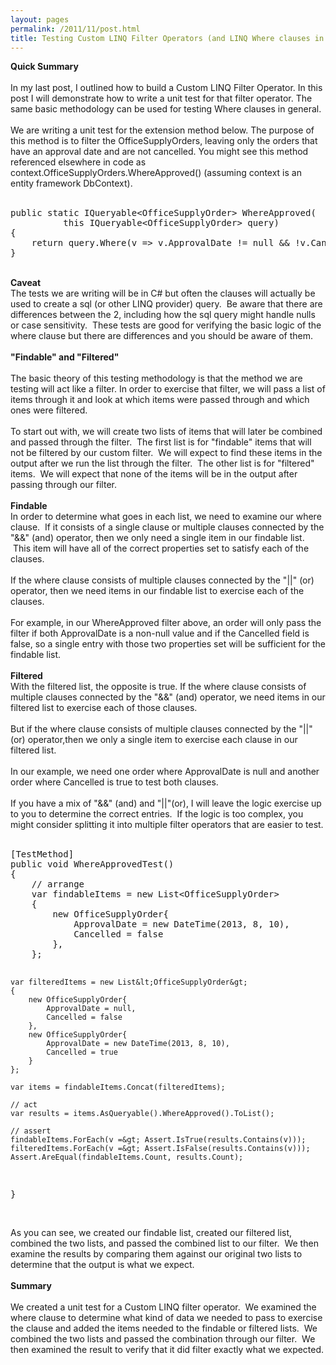 ```yaml
---
layout: pages
permalink: /2011/11/post.html
title: Testing Custom LINQ Filter Operators (and LINQ Where clauses in general)
---
```

<b>Quick Summary</b><br />
<br />
In my last post, I outlined how to build a Custom LINQ Filter Operator.  In this post I will demonstrate how to write a unit test for that filter operator.  The same basic methodology can be used for testing Where clauses in general.<br />
<br />
We are writing a unit test for the extension method below.  The purpose of this method is to filter the OfficeSupplyOrders, leaving only the orders that have an approval date and are not cancelled.  You might see this method referenced elsewhere in code as context.OfficeSupplyOrders.WhereApproved() (assuming context is an entity framework DbContext).<br />
<br />
<pre>public static IQueryable&lt;OfficeSupplyOrder&gt; WhereApproved(
          this IQueryable&lt;OfficeSupplyOrder&gt; query)
{
    return query.Where(v =&gt; v.ApprovalDate != null &amp;&amp; !v.Cancelled);
}</pre>
<br />
<b>Caveat</b><br />
The tests we are writing will be in C# but often the clauses will actually be used to create a sql (or other LINQ provider) query. &nbsp;Be aware that there are differences between the 2, including how the sql query might handle nulls or case sensitivity. &nbsp;These tests are good for verifying the basic logic of the where clause but there are differences and you should be aware of them.<br />
<br />
<b>"Findable" and "Filtered"</b><br />
<br />
The basic theory of this testing methodology is that the method we are testing will act like a filter. In order to exercise that filter, we will pass a list of items through it and look at which items were passed through and which ones were filtered.<br />
<br />
To start out with, we will create two lists of items that will later be combined and passed through the filter. &nbsp;The first list is for "findable" items that will not be filtered by our custom filter. &nbsp;We will expect to find these items in the output after we run the list through the filter. &nbsp;The other list is for "filtered" items. &nbsp;We will expect that none of the items will be in the output after passing through our filter.<br />
<br />
<b>Findable</b><br />
In order to determine what goes in each list, we need to examine our where clause. &nbsp;If it consists of a single clause or multiple clauses connected by the "&amp;&amp;" (and) operator, then we only need a single item in our findable list. &nbsp;This item will have all of the correct properties set to satisfy each of the clauses.<br />
<br />
If the where clause consists of multiple clauses connected by the "||" (or) operator, then we need items in our findable list to exercise each of the clauses.<br />
<br />
For example, in our WhereApproved filter above, an order will only pass the filter if both ApprovalDate is a non-null value and if the Cancelled field is false, so a single entry with those two properties set will be sufficient for the findable list.<br />
<br />
<b>Filtered</b><br />
With the filtered list, the opposite is true. If the where clause consists of multiple clauses connected by the "&amp;&amp;" (and) operator, we need items in our filtered list to exercise each of those clauses.<br />
<br />
But if the where clause consists of multiple clauses connected by the "||" (or) operator,then we only a single item to exercise each clause in our filtered list.<br />
<br />
In our example, we need one order where ApprovalDate is null and another order where Cancelled is true to test both clauses.<br />
<br />
If you have a mix of "&amp;&amp;" (and) and "||"(or), I will leave the logic exercise up to you to determine the correct entries. &nbsp;If the logic is too complex, you might consider splitting it into multiple filter operators that are easier to test.<br />
<br />
<pre>[TestMethod]
public void WhereApprovedTest()
{
    // arrange
    var findableItems = new List&lt;OfficeSupplyOrder&gt;
    {
        new OfficeSupplyOrder{ 
            ApprovalDate = new DateTime(2013, 8, 10),
            Cancelled = false
        },
    };

    var filteredItems = new List&lt;OfficeSupplyOrder&gt;
    {
        new OfficeSupplyOrder{ 
            ApprovalDate = null,
            Cancelled = false
        },
        new OfficeSupplyOrder{ 
            ApprovalDate = new DateTime(2013, 8, 10),
            Cancelled = true
        }
    };

    var items = findableItems.Concat(filteredItems);

    // act
    var results = items.AsQueryable().WhereApproved().ToList();

    // assert
    findableItems.ForEach(v =&gt; Assert.IsTrue(results.Contains(v)));
    filteredItems.ForEach(v =&gt; Assert.IsFalse(results.Contains(v)));
    Assert.AreEqual(findableItems.Count, results.Count);
}</pre>
<br />
As you can see, we created our findable list, created our filtered list, combined the two lists, and passed the combined list to our filter. &nbsp;We then examine the results by comparing them against our original two lists to determine that the output is what we expect.<br />
<br />
<b>Summary</b><br />
<br />
We created a unit test for a Custom LINQ filter operator. &nbsp;We examined the where clause to determine what kind of data we needed to pass to exercise the clause and added the items needed to the findable or filtered lists. &nbsp;We combined the two lists and passed the combination through our filter. &nbsp;We then examined the result to verify that it did filter exactly what we expected.<br />
<br />
<br />
<br />
